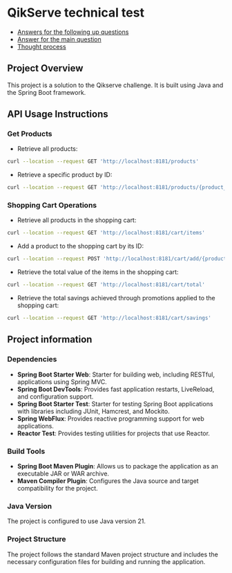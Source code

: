 # QikServe technical test

- [Answers for the following up questions](https://github.com/brerodrigues/Qikserv-Technical-Test/blob/master/follow-up-question.md)
- [Answer for the main question](https://github.com/brerodrigues/Qikserv-Technical-Test/blob/master/main-question.md)
- [Thought process](https://github.com/brerodrigues/Qikserv-Technical-Test/blob/master/thought-process.md)

## Project Overview

This project is a solution to the Qikserve challenge. It is built using Java and the Spring Boot framework.

## API Usage Instructions

### Get Products
- Retrieve all products:
```bash
curl --location --request GET 'http://localhost:8181/products'
```

- Retrieve a specific product by ID:
```bash
curl --location --request GET 'http://localhost:8181/products/{product_id}'
```

### Shopping Cart Operations

- Retrieve all products in the shopping cart:
```bash
curl --location --request GET 'http://localhost:8181/cart/items'
```

- Add a product to the shopping cart by its ID:
```bash
curl --location --request POST 'http://localhost:8181/cart/add/{product_id}'
```
- Retrieve the total value of the items in the shopping cart:
```bash
curl --location --request GET 'http://localhost:8181/cart/total'
```
- Retrieve the total savings achieved through promotions applied to the shopping cart:
```bash
curl --location --request GET 'http://localhost:8181/cart/savings'
```

## Project information

### Dependencies

- **Spring Boot Starter Web**: Starter for building web, including RESTful, applications using Spring MVC.
- **Spring Boot DevTools**: Provides fast application restarts, LiveReload, and configuration support.
- **Spring Boot Starter Test**: Starter for testing Spring Boot applications with libraries including JUnit, Hamcrest, and Mockito.
- **Spring WebFlux**: Provides reactive programming support for web applications.
- **Reactor Test**: Provides testing utilities for projects that use Reactor.

### Build Tools

- **Spring Boot Maven Plugin**: Allows us to package the application as an executable JAR or WAR archive.
- **Maven Compiler Plugin**: Configures the Java source and target compatibility for the project.

### Java Version

The project is configured to use Java version 21.

### Project Structure

The project follows the standard Maven project structure and includes the necessary configuration files for building and running the application.


